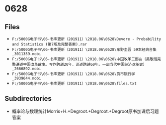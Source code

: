 # 0628

## Files

- `F:/5000G电子书\06-书库更新（201911）\2018.06\0628\Devore - Probability and Statistics (第7版及完整答案).rar`
- `F:/5000G电子书\06-书库更新（201911）\2018.06\0628\东野圭吾 59本经典合集_3011359.mobi`
- `F:/5000G电子书\06-书库更新（201911）\2018.06\0628\中国改革三部曲（吴敬琏完整讲述中国改革故事。写作跨越20年，论述跨越60年。一部当代中国经济改革史）_2666892.mobi`
- `F:/5000G电子书\06-书库更新（201911）\2018.06\0628\货币银行学_3939644.mobi`
- `F:/5000G电子书\06-书库更新（201911）\2018.06\0628\files.txt`

## Subdirectories

- 概率论与数理统计Morris+H.+Degroot.+Degroot.+Degroot原书加课后习题答案
